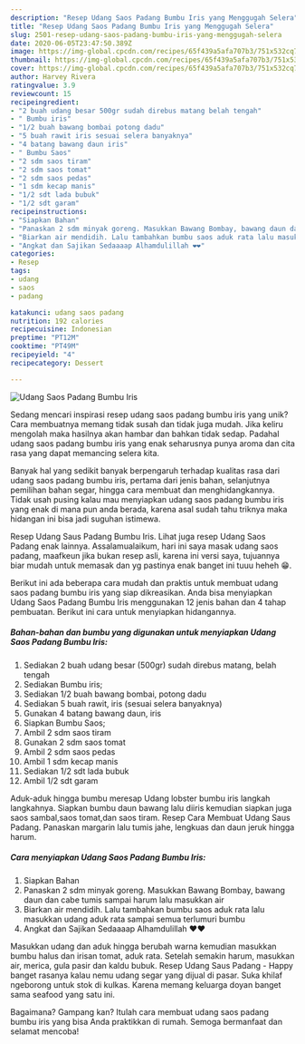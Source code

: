 ```yaml
---
description: "Resep Udang Saos Padang Bumbu Iris yang Menggugah Selera"
title: "Resep Udang Saos Padang Bumbu Iris yang Menggugah Selera"
slug: 2501-resep-udang-saos-padang-bumbu-iris-yang-menggugah-selera
date: 2020-06-05T23:47:50.389Z
image: https://img-global.cpcdn.com/recipes/65f439a5afa707b3/751x532cq70/udang-saos-padang-bumbu-iris-foto-resep-utama.jpg
thumbnail: https://img-global.cpcdn.com/recipes/65f439a5afa707b3/751x532cq70/udang-saos-padang-bumbu-iris-foto-resep-utama.jpg
cover: https://img-global.cpcdn.com/recipes/65f439a5afa707b3/751x532cq70/udang-saos-padang-bumbu-iris-foto-resep-utama.jpg
author: Harvey Rivera
ratingvalue: 3.9
reviewcount: 15
recipeingredient:
- "2 buah udang besar 500gr sudah direbus matang belah tengah"
- " Bumbu iris"
- "1/2 buah bawang bombai potong dadu"
- "5 buah rawit iris sesuai selera banyaknya"
- "4 batang bawang daun iris"
- " Bumbu Saos"
- "2 sdm saos tiram"
- "2 sdm saos tomat"
- "2 sdm saos pedas"
- "1 sdm kecap manis"
- "1/2 sdt lada bubuk"
- "1/2 sdt garam"
recipeinstructions:
- "Siapkan Bahan"
- "Panaskan 2 sdm minyak goreng. Masukkan Bawang Bombay, bawang daun dan cabe tumis sampai harum lalu masukkan air"
- "Biarkan air mendidih. Lalu tambahkan bumbu saos aduk rata lalu masukkan udang aduk rata sampai semua terlumuri bumbu"
- "Angkat dan Sajikan Sedaaaap Alhamdulillah ❤️❤️"
categories:
- Resep
tags:
- udang
- saos
- padang

katakunci: udang saos padang 
nutrition: 192 calories
recipecuisine: Indonesian
preptime: "PT12M"
cooktime: "PT49M"
recipeyield: "4"
recipecategory: Dessert

---
```



![Udang Saos Padang Bumbu Iris](https://img-global.cpcdn.com/recipes/65f439a5afa707b3/751x532cq70/udang-saos-padang-bumbu-iris-foto-resep-utama.jpg)

Sedang mencari inspirasi resep udang saos padang bumbu iris yang unik? Cara membuatnya memang tidak susah dan tidak juga mudah. Jika keliru mengolah maka hasilnya akan hambar dan bahkan tidak sedap. Padahal udang saos padang bumbu iris yang enak seharusnya punya aroma dan cita rasa yang dapat memancing selera kita.

Banyak hal yang sedikit banyak berpengaruh terhadap kualitas rasa dari udang saos padang bumbu iris, pertama dari jenis bahan, selanjutnya pemilihan bahan segar, hingga cara membuat dan menghidangkannya. Tidak usah pusing kalau mau menyiapkan udang saos padang bumbu iris yang enak di mana pun anda berada, karena asal sudah tahu triknya maka hidangan ini bisa jadi suguhan istimewa.

Resep Udang Saus Padang Bumbu Iris. Lihat juga resep Udang Saos Padang enak lainnya. Assalamualaikum, hari ini saya masak udang saos padang, maafkeun jika bukan resep asli, karena ini versi saya, tujuannya biar mudah untuk memasak dan yg pastinya enak banget ini tuuu heheh 😁.


Berikut ini ada beberapa cara mudah dan praktis untuk membuat udang saos padang bumbu iris yang siap dikreasikan. Anda bisa menyiapkan Udang Saos Padang Bumbu Iris menggunakan 12 jenis bahan dan 4 tahap pembuatan. Berikut ini cara untuk menyiapkan hidangannya.

<!--inarticleads1-->

##### Bahan-bahan dan bumbu yang digunakan untuk menyiapkan Udang Saos Padang Bumbu Iris:

1. Sediakan 2 buah udang besar (500gr) sudah direbus matang, belah tengah
1. Sediakan  Bumbu iris;
1. Sediakan 1/2 buah bawang bombai, potong dadu
1. Sediakan 5 buah rawit, iris (sesuai selera banyaknya)
1. Gunakan 4 batang bawang daun, iris
1. Siapkan  Bumbu Saos;
1. Ambil 2 sdm saos tiram
1. Gunakan 2 sdm saos tomat
1. Ambil 2 sdm saos pedas
1. Ambil 1 sdm kecap manis
1. Sediakan 1/2 sdt lada bubuk
1. Ambil 1/2 sdt garam


Aduk-aduk hingga bumbu meresap Udang lobster bumbu iris langkah langkahnya. Siapkan bumbu daun bawang lalu diiris kemudian siapkan juga saos sambal,saos tomat,dan saos tiram. Resep Cara Membuat Udang Saus Padang. Panaskan margarin lalu tumis jahe, lengkuas dan daun jeruk hingga harum. 

<!--inarticleads2-->

##### Cara menyiapkan Udang Saos Padang Bumbu Iris:

1. Siapkan Bahan
1. Panaskan 2 sdm minyak goreng. Masukkan Bawang Bombay, bawang daun dan cabe tumis sampai harum lalu masukkan air
1. Biarkan air mendidih. Lalu tambahkan bumbu saos aduk rata lalu masukkan udang aduk rata sampai semua terlumuri bumbu
1. Angkat dan Sajikan Sedaaaap Alhamdulillah ❤️❤️


Masukkan udang dan aduk hingga berubah warna kemudian masukkan bumbu halus dan irisan tomat, aduk rata. Setelah semakin harum, masukkan air, merica, gula pasir dan kaldu bubuk. Resep Udang Saus Padang - Happy banget rasanya kalau nemu udang segar yang dijual di pasar. Suka khilaf ngeborong untuk stok di kulkas. Karena memang keluarga doyan banget sama seafood yang satu ini. 

Bagaimana? Gampang kan? Itulah cara membuat udang saos padang bumbu iris yang bisa Anda praktikkan di rumah. Semoga bermanfaat dan selamat mencoba!
